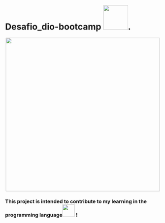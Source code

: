 <p><h1>Desafio_dio-bootcamp <img src="https://cdn.jsdelivr.net/gh/devicons/devicon/icons/java/java-plain-wordmark.svg" 
 width"40" height="80"/>.</h1></p> 



<div align="center">
  <img src="https://user-images.githubusercontent.com/66042254/146822274-f126c6f7-6c57-47b9-9dcb-564def96f587.png" width="500px"/>
       </div>

<p><h3>This project is intended to contribute to my
 learning in the programming 
 language<img src="https://cdn.jsdelivr.net/gh/devicons/devicon/icons/java/java-plain-wordmark.svg" 
 width"40" height="40"/>
!</h3></p>
